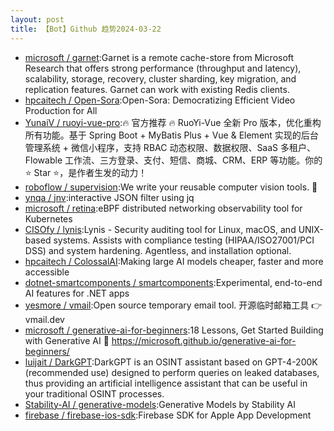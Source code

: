 ```yaml
---
layout: post
title: 【Bot】Github 趋势2024-03-22
---
```


* [microsoft / garnet](https://github.com/microsoft/garnet):Garnet is a remote cache-store from Microsoft Research that offers strong performance (throughput and latency), scalability, storage, recovery, cluster sharding, key migration, and replication features. Garnet can work with existing Redis clients.
* [hpcaitech / Open-Sora](https://github.com/hpcaitech/Open-Sora):Open-Sora: Democratizing Efficient Video Production for All
* [YunaiV / ruoyi-vue-pro](https://github.com/YunaiV/ruoyi-vue-pro):🔥 官方推荐 🔥 RuoYi-Vue 全新 Pro 版本，优化重构所有功能。基于 Spring Boot + MyBatis Plus + Vue & Element 实现的后台管理系统 + 微信小程序，支持 RBAC 动态权限、数据权限、SaaS 多租户、Flowable 工作流、三方登录、支付、短信、商城、CRM、ERP 等功能。你的 ⭐️ Star ⭐️，是作者生发的动力！
* [roboflow / supervision](https://github.com/roboflow/supervision):We write your reusable computer vision tools. 💜
* [ynqa / jnv](https://github.com/ynqa/jnv):interactive JSON filter using jq
* [microsoft / retina](https://github.com/microsoft/retina):eBPF distributed networking observability tool for Kubernetes
* [CISOfy / lynis](https://github.com/CISOfy/lynis):Lynis - Security auditing tool for Linux, macOS, and UNIX-based systems. Assists with compliance testing (HIPAA/ISO27001/PCI DSS) and system hardening. Agentless, and installation optional.
* [hpcaitech / ColossalAI](https://github.com/hpcaitech/ColossalAI):Making large AI models cheaper, faster and more accessible
* [dotnet-smartcomponents / smartcomponents](https://github.com/dotnet-smartcomponents/smartcomponents):Experimental, end-to-end AI features for .NET apps
* [yesmore / vmail](https://github.com/yesmore/vmail):Open source temporary email tool. 开源临时邮箱工具 👉 vmail.dev
* [microsoft / generative-ai-for-beginners](https://github.com/microsoft/generative-ai-for-beginners):18 Lessons, Get Started Building with Generative AI 🔗 https://microsoft.github.io/generative-ai-for-beginners/
* [luijait / DarkGPT](https://github.com/luijait/DarkGPT):DarkGPT is an OSINT assistant based on GPT-4-200K (recommended use) designed to perform queries on leaked databases, thus providing an artificial intelligence assistant that can be useful in your traditional OSINT processes.
* [Stability-AI / generative-models](https://github.com/Stability-AI/generative-models):Generative Models by Stability AI
* [firebase / firebase-ios-sdk](https://github.com/firebase/firebase-ios-sdk):Firebase SDK for Apple App Development
